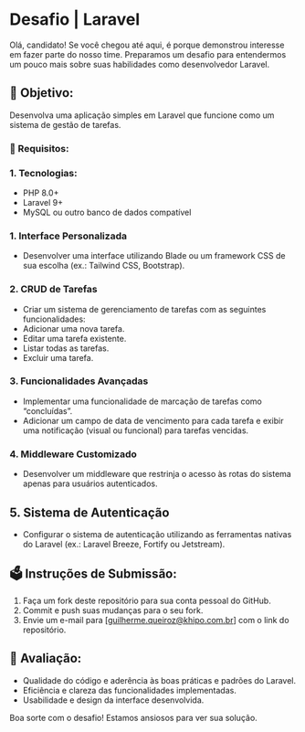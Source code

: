 # Desafio | Laravel

Olá, candidato! Se você chegou até aqui, é porque demonstrou interesse em fazer parte do nosso time. Preparamos um desafio para entendermos um pouco mais sobre suas habilidades como desenvolvedor Laravel.

## 🚀 Objetivo:

Desenvolva uma aplicação simples em Laravel que funcione como um sistema de gestão de tarefas.

### 📜 Requisitos:

### 1. Tecnologias:
- PHP 8.0+
- Laravel 9+
- MySQL ou outro banco de dados compatível

### 1. Interface Personalizada
- Desenvolver uma interface utilizando Blade ou um framework CSS de sua escolha (ex.: Tailwind CSS, Bootstrap).

### 2. CRUD de Tarefas
- Criar um sistema de gerenciamento de tarefas com as seguintes funcionalidades:
- Adicionar uma nova tarefa.
- Editar uma tarefa existente.
- Listar todas as tarefas.
- Excluir uma tarefa.

### 3. Funcionalidades Avançadas
- Implementar uma funcionalidade de marcação de tarefas como “concluídas”.
- Adicionar um campo de data de vencimento para cada tarefa e exibir uma notificação (visual ou funcional) para tarefas vencidas.

### 4. Middleware Customizado
- Desenvolver um middleware que restrinja o acesso às rotas do sistema apenas para usuários autenticados.

## 5. Sistema de Autenticação
- Configurar o sistema de autenticação utilizando as ferramentas nativas do Laravel (ex.: Laravel Breeze, Fortify ou Jetstream).

## 🗳️ Instruções de Submissão:
1. Faça um fork deste repositório para sua conta pessoal do GitHub.
2. Commit e push suas mudanças para o seu fork.
3. Envie um e-mail para [guilherme.queiroz@khipo.com.br] com o link do repositório.

## 🧪 Avaliação:
- Qualidade do código e aderência às boas práticas e padrões do Laravel.
- Eficiência e clareza das funcionalidades implementadas.
- Usabilidade e design da interface desenvolvida.

Boa sorte com o desafio! Estamos ansiosos para ver sua solução.
